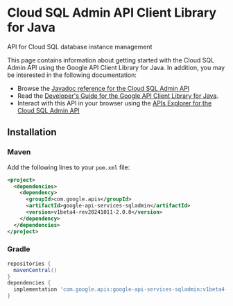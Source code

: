 # Cloud SQL Admin API Client Library for Java

API for Cloud SQL database instance management

This page contains information about getting started with the Cloud SQL Admin API
using the Google API Client Library for Java. In addition, you may be interested
in the following documentation:

* Browse the [Javadoc reference for the Cloud SQL Admin API][javadoc]
* Read the [Developer's Guide for the Google API Client Library for Java][google-api-client].
* Interact with this API in your browser using the [APIs Explorer for the Cloud SQL Admin API][api-explorer]

## Installation

### Maven

Add the following lines to your `pom.xml` file:

```xml
<project>
  <dependencies>
    <dependency>
      <groupId>com.google.apis</groupId>
      <artifactId>google-api-services-sqladmin</artifactId>
      <version>v1beta4-rev20241011-2.0.0</version>
    </dependency>
  </dependencies>
</project>
```

### Gradle

```gradle
repositories {
  mavenCentral()
}
dependencies {
  implementation 'com.google.apis:google-api-services-sqladmin:v1beta4-rev20241011-2.0.0'
}
```

[javadoc]: https://googleapis.dev/java/google-api-services-sqladmin/latest/index.html
[google-api-client]: https://github.com/googleapis/google-api-java-client/
[api-explorer]: https://developers.google.com/apis-explorer/#p/sqladmin/v1/
